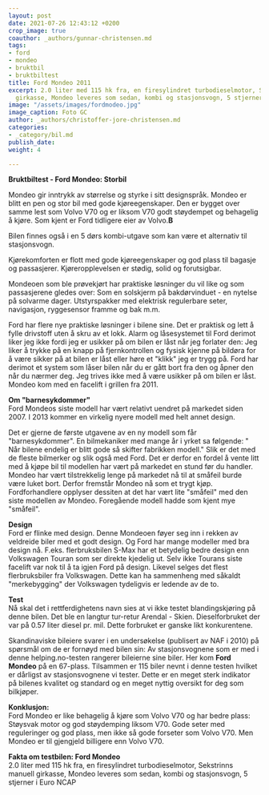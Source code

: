 ```yaml
---
layout: post
date: 2021-07-26 12:43:12 +0200
crop_image: true
coauthor: _authors/gunnar-christensen.md
tags:
- ford
- mondeo
- bruktbil
- bruktbiltest
title: Ford Mondeo 2011
excerpt: 2.0 liter med 115 hk fra, en firesylindret turbodieselmotor, Sekstrinns manuell
  girkasse, Mondeo leveres som sedan, kombi og stasjonsvogn, 5 stjerner i Euro NCAP
image: "/assets/images/fordmodeo.jpg"
image_caption: Foto GC
author: _authors/christoffer-jore-christensen.md
categories:
- _category/bil.md
publish_date: 
weight: 4

---
```

**Bruktbiltest - Ford Mondeo: Storbil**

Mondeo gir inntrykk av størrelse og styrke i sitt designspråk. Mondeo er blitt en pen og stor bil med gode kjøreegenskaper. Den er bygget over samme lest som Volvo V70 og er liksom V70 godt støydempet og behagelig å kjøre. Som kjent er Ford tidligere eier av Volvo.**B**

Bilen finnes også i en 5 dørs kombi-utgave som kan være et alternativ til stasjonsvogn.

Kjørekomforten er flott med gode kjøreegenskaper og god plass til bagasje og passasjerer. Kjøreropplevelsen er stødig, solid og forutsigbar.

Mondeoen som ble prøvekjørt har praktiske løsninger du vil like og som passasjerene gledes over: Som en solskjerm på bakdørvinduet - en nytelse på solvarme dager. Utstyrspakker med elektrisk regulerbare seter, navigasjon, ryggesensor framme og bak m.m.

Ford har flere nye praktiske løsninger i bilene sine. Det er praktisk og lett å fylle drivstoff uten å skru av et lokk. Alarm og låsesystemet til Ford derimot liker jeg ikke fordi jeg er usikker på om bilen er låst når jeg forlater den: Jeg liker å trykke på en knapp på fjernkontrollen og fysisk kjenne på bildøra for å være sikker på at bilen er låst eller høre et "klikk" jeg er trygg på. Ford har derimot et system som låser bilen når du er gått bort fra den og åpner den når du nærmer deg. Jeg trives ikke med å være usikker på om bilen er låst.  
Mondeo kom med en facelift i grillen fra 2011.

**Om "barnesykdommer"**  
Ford Mondeos siste modell har vært relativt uendret på markedet siden 2007. I 2013 kommer en virkelig nyere modell med helt annet design.

Det er gjerne de første utgavene av en ny modell som får "barnesykdommer". En bilmekaniker med mange år i yrket sa følgende: " Når bilene endelig er blitt gode så skifter fabrikken modell." Slik er det med de fleste bilmerker og slik også med Ford. Det er derfor en fordel å vente litt med å kjøpe bil til modellen har vært på markedet en stund før du handler. Mondeo har vært tilstrekkelig lenge på markedet nå til at småfeil burde være luket bort. Derfor fremstår Mondeo nå som et trygt kjøp. Fordforhandlere opplyser dessiten at det har vært lite "småfeil" med den siste modellen av Mondeo. Foregående modell hadde som kjent mye "småfeil".

**Design**  
Ford er flinke med design. Denne Mondeoen føyer seg inn i rekken av veldreide biler med et godt design. Og Ford har mange modeller med bra design nå. F.eks. flerbruksbilen S-Max har et betydelig bedre design enn Volkswagen Touran som ser direkte kjedelig ut. Selv ikke Tourans siste facelift var nok til å ta igjen Ford på design. Likevel selges det flest flerbruksbiler fra Volkswagen. Dette kan ha sammenheng med såkaldt "merkebygging" der Volkswagen tydeligvis er ledende av de to.

**Test**  
Nå skal det i rettferdighetens navn sies at vi ikke testet blandingskjøring på denne bilen. Det ble en langtur tur-retur Arendal - Skien. Dieselforbruket der var på 0.57 liter diesel pr. mil. Dette forbruket er ganske likt konkurentene.

Skandinaviske bileiere svarer i en undersøkelse (publisert av NAF i 2010) på spørsmål om de er fornøyd med bilen sin: Av stasjonsvognene som er med i denne helping.no-testen rangerer bileierne sine biler. Her kom **Ford Mondeo** på en 67-plass. Tilsammen er 115 biler nevnt i denne testen hvilket er dårligst av stasjonsvognene vi tester. Dette er en meget sterk indikator på bilenes kvalitet og standard og en meget nyttig oversikt for deg som bilkjøper.

**Konklusjon:**  
Ford Mondeo er like behagelig å kjøre som Volvo V70 og har bedre plass: Støysvak motor og god støydemping liksom V70. Gode seter med reguleringer og god plass, men ikke så gode forseter som Volvo V70. Men Mondeo er til gjengjeld billigere enn Volvo V70.

**Fakta om testbilen: Ford Mondeo**  
2\.0 liter med 115 hk fra, en firesylindret turbodieselmotor, Sekstrinns manuell girkasse, Mondeo leveres som sedan, kombi og stasjonsvogn, 5 stjerner i Euro NCAP